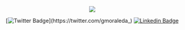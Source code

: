 <div align="center">

<img src="https://github-readme-stats.vercel.app/api?username=gmoraleda&show_icons=true">

</div>
<div align="center">

  [![Twitter Badge](https://img.shields.io/badge/-Twitter-1ca0f1?style=flat-square&labelColor=1ca0f1&logo=twitter&logoColor=white&link=https://twitter.com/gmoraleda_)](https://twitter.com/gmoraleda_)
  [![Linkedin Badge](https://img.shields.io/badge/-LinkedIn-blue?style=flat-square&logo=Linkedin&logoColor=white&link=https://www.linkedin.com/in/gmoraleda/)](https://www.linkedin.com/in/gmoraleda)


</div>
